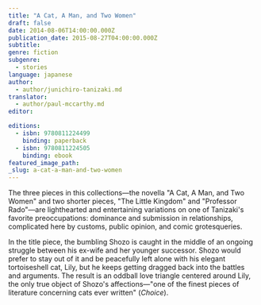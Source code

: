 ```yaml
---
title: "A Cat, A Man, and Two Women"
draft: false
date: 2014-08-06T14:00:00.000Z
publication_date: 2015-08-27T04:00:00.000Z
subtitle:
genre: fiction
subgenre:
  - stories
language: japanese
author:
  - author/junichiro-tanizaki.md
translator:
  - author/paul-mccarthy.md
editor:

editions:
  - isbn: 9780811224499
    binding: paperback
  - isbn: 9780811224505
    binding: ebook
featured_image_path:
_slug: a-cat-a-man-and-two-women
---
```


The three pieces in this collections—the novella "A Cat, A Man, and Two Women" and two shorter pieces, "The Little Kingdom" and "Professor Rado"—are lighthearted and entertaining variations on one of Tanizaki's favorite preoccupations: dominance and submission in relationships, complicated here by customs, public opinion, and comic grotesqueries.

In the title piece, the bumbling Shozo is caught in the middle of an ongoing struggle between his ex-wife and her younger successor. Shozo would prefer to stay out of it and be peacefully left alone with his elegant tortoiseshell cat, Lily, but he keeps getting dragged back into the battles and arguments. The result is an oddball love triangle centered around Lily, the only true object of Shozo's affections—"one of the finest pieces of literature concerning cats ever written" (_Choice_).

